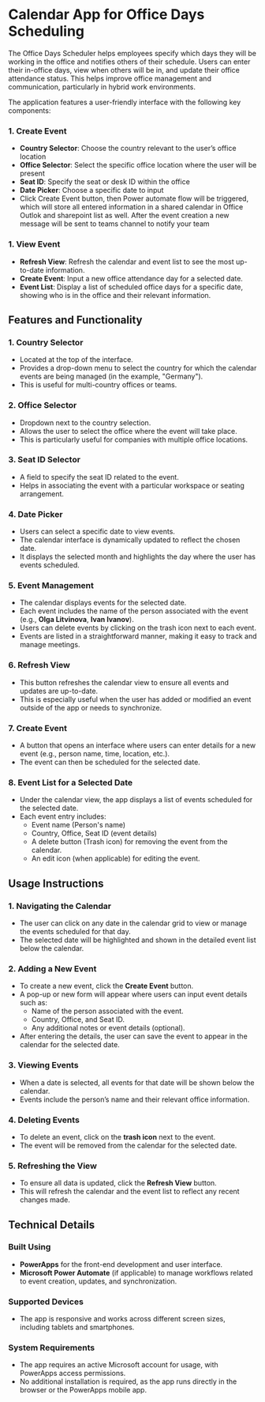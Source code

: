 # Calendar App for Office Days Scheduling

The Office Days Scheduler helps employees specify which days they will be working in the office and notifies others of their schedule. Users can enter their in-office days, view when others will be in, and update their office attendance status. This helps improve office management and communication, particularly in hybrid work environments.


The application features a user-friendly interface with the following key components:

### 1. **Create Event**

- **Country Selector**: Choose the country relevant to the user’s office location
- **Office Selector**: Select the specific office location where the user will be present
- **Seat ID**: Specify the seat or desk ID within the office
- **Date Picker**: Choose a specific date to input
- Click Create Event button, then Power automate flow will be triggered, which will store all entered information in a shared calendar in Office Outlok and sharepoint list as well. After the event creation a new message will be sent to teams channel to notify your team

### 1. **View Event**
- **Refresh View**: Refresh the calendar and event list to see the most up-to-date information.
- **Create Event**: Input a new office attendance day for a selected date.
- **Event List**:  Display a list of scheduled office days for a specific date, showing who is in the office and their relevant information.

## Features and Functionality

### 1. **Country Selector**
   - Located at the top of the interface.
   - Provides a drop-down menu to select the country for which the calendar events are being managed (in the example, "Germany").
   - This is useful for multi-country offices or teams.

### 2. **Office Selector**
   - Dropdown next to the country selection.
   - Allows the user to select the office where the event will take place.
   - This is particularly useful for companies with multiple office locations.

### 3. **Seat ID Selector**
   - A field to specify the seat ID related to the event.
   - Helps in associating the event with a particular workspace or seating arrangement.

### 4. **Date Picker**
   - Users can select a specific date to view events.
   - The calendar interface is dynamically updated to reflect the chosen date.
   - It displays the selected month and highlights the day where the user has events scheduled.

### 5. **Event Management**
   - The calendar displays events for the selected date.
   - Each event includes the name of the person associated with the event (e.g., **Olga Litvinova**, **Ivan Ivanov**).
   - Users can delete events by clicking on the trash icon next to each event.
   - Events are listed in a straightforward manner, making it easy to track and manage meetings.

### 6. **Refresh View**
   - This button refreshes the calendar view to ensure all events and updates are up-to-date.
   - This is especially useful when the user has added or modified an event outside of the app or needs to synchronize.

### 7. **Create Event**
   - A button that opens an interface where users can enter details for a new event (e.g., person name, time, location, etc.).
   - The event can then be scheduled for the selected date.

### 8. **Event List for a Selected Date**
   - Under the calendar view, the app displays a list of events scheduled for the selected date.
   - Each event entry includes:
     - Event name (Person's name)
     - Country, Office, Seat ID (event details)
     - A delete button (Trash icon) for removing the event from the calendar.
     - An edit icon (when applicable) for editing the event.

## Usage Instructions

### 1. **Navigating the Calendar**
   - The user can click on any date in the calendar grid to view or manage the events scheduled for that day.
   - The selected date will be highlighted and shown in the detailed event list below the calendar.

### 2. **Adding a New Event**
   - To create a new event, click the **Create Event** button.
   - A pop-up or new form will appear where users can input event details such as:
     - Name of the person associated with the event.
     - Country, Office, and Seat ID.
     - Any additional notes or event details (optional).
   - After entering the details, the user can save the event to appear in the calendar for the selected date.

### 3. **Viewing Events**
   - When a date is selected, all events for that date will be shown below the calendar.
   - Events include the person’s name and their relevant office information.

### 4. **Deleting Events**
   - To delete an event, click on the **trash icon** next to the event.
   - The event will be removed from the calendar for the selected date.

### 5. **Refreshing the View**
   - To ensure all data is updated, click the **Refresh View** button.
   - This will refresh the calendar and the event list to reflect any recent changes made.

## Technical Details

### Built Using
- **PowerApps** for the front-end development and user interface.
- **Microsoft Power Automate** (if applicable) to manage workflows related to event creation, updates, and synchronization.
  
### Supported Devices
- The app is responsive and works across different screen sizes, including tablets and smartphones.
  
### System Requirements
- The app requires an active Microsoft account for usage, with PowerApps access permissions.
- No additional installation is required, as the app runs directly in the browser or the PowerApps mobile app.
